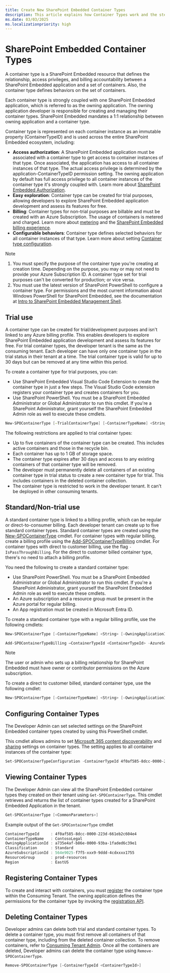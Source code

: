 ```yaml
---
title: Create New SharePoint Embedded Container Types
description: This article explains how Container Types work and the steps to create new Container Types.
ms.date: 03/03/2025
ms.localizationpriority: high
---
```


# SharePoint Embedded Container Types

A container type is a SharePoint Embedded resource that defines the relationship, access privileges, and billing accountability between a SharePoint Embedded application and a set of containers. Also, the container type defines behaviors on the set of containers.

Each container type is strongly coupled with one SharePoint Embedded application, which is referred to as the owning application. The owning application developer is responsible for creating and managing their container types. SharePoint Embedded mandates a 1:1 relationship between owning application and a container type.

Container type is represented on each container instance as an immutable property (ContainerTypeID) and is used across the entire SharePoint Embedded ecosystem, including:

- **Access authorization**: A SharePoint Embedded application must be associated with a container type to get access to container instances of that type. Once associated, the application has access to all container instances of that type. The actual access privilege is determined by the application-ContainerTypeID permission setting. The owning application by default has full access privilege to all container instances of the container type it's strongly coupled with. Learn more about [SharePoint Embedded Authorization](../development/auth.md).
- **Easy exploration**: Container type can be created for trial purposes, allowing developers to explore SharePoint Embedded application development and assess its features for free.
- **Billing**: Container types for non-trial purposes are billable and must be created with an Azure Subscription. The usage of containers is metered and charged. Learn more about [metering](../administration/billing/meters.md) and the [SharePoint Embedded billing experience](../administration/billing/billing.md).
- **Configurable behaviors**: Container type defines selected behaviors for all container instances of that type. Learn more about setting [Container type configuration](../getting-started/containertypes.md#configuring-container-types).

> [!NOTE]
>
> 1. You must specify the purpose of the container type you're creating at creation time. Depending on the purpose, you may or may not need to provide your Azure Subscription ID. A container type set for trial purposes can't be converted for production; or vice versa.
> 1. You must use the latest version of SharePoint PowerShell to configure a container type. For permissions and the most current information about Windows PowerShell for SharePoint Embedded, see the documentation at [Intro to SharePoint Embedded Management Shell](/powershell/sharepoint/sharepoint-online/introduction-sharepoint-online-management-shell).

## Trial use

A container type can be created for trial/development purposes and isn't linked to any Azure billing profile. This enables developers to explore SharePoint Embedded application development and assess its features for free. For trial container types, the developer tenant is the same as the consuming tenant. 
Each developer can have only one container type in the trial status in their tenant at a time. The trial container type is valid for up to 30 days but can be removed at any time within this period. 

To create a container type for trial purposes, you can:

- Use SharePoint Embedded Visual Studio Code Extension to create the container type in just a few steps. The Visual Studio Code extension registers your container type and creates containers for you.
- Use SharePoint PowerShell. You must be a SharePoint Embedded Administrator or Global Administrator to run this cmdlet. If you're a SharePoint Administrator, grant yourself the SharePoint Embedded Admin role as well to execute these cmdlets.

```powershell
New-SPOContainerType [–TrialContainerType] [-ContainerTypeName] <String> [-OwningApplicationId] <String> [-ApplicationRedirectUrl] <String> [<CommonParameters>]
```

The following restrictions are applied to trial container types:

- Up to five containers of the container type can be created. This includes active containers and those in the recycle bin.
- Each container has up to 1 GB of storage space.
- The container type expires after 30 days and access to any existing containers of that container type will be removed.
- The developer must permanently delete all containers of an existing container type in trial status to create a new container type for trial. This includes containers in the deleted container collection.
- The container type is restricted to work in the developer tenant. It can't be deployed in other consuming tenants.

## Standard/Non-trial use

A standard container type is linked to a billing profile, which can be regular or direct-to-consumer billing. Each developer tenant can create up to five standard container types.
Standard container types are created using the [New-SPOContainerType](/powershell/module/sharepoint-online/new-spocontainertype) cmdlet. For container types with regular billing, create a billing profile using the [Add-SPOContainerTypeBilling](/powershell/module/sharepoint-online/add-spocontainertypebilling) cmdlet. For container types with direct to customer billing, use the flag `-IsPassThroughBilling`. For the direct to customer billed container type, there's no need to attach a billing profile. 

You need the following to create a standard container type:

- Use SharePoint PowerShell. You must be a SharePoint Embedded Administrator or Global Administrator to run this cmdlet. If you're a SharePoint Administrator, grant yourself the SharePoint Embedded Admin role as well to execute these cmdlets.
- An Azure subscription and a resource group must be present in the Azure portal for regular billing. 
- An App registration must be created in Microsoft Entra ID.

To create a standard container type with a regular billing profile, use the following cmdlets:

```powershell
New-SPOContainerType [-ContainerTypeName] <String> [-OwningApplicationId] <String> [-ApplicationRedirectUrl] <String> [<CommonParameters>]
```

```powershell
Add-SPOContainerTypeBilling –ContainerTypeId <ContainerTypeId> -AzureSubscriptionId <AzureSubscriptionId> -ResourceGroup <ResourceGroup> -Region <Region>
```

> [!NOTE]
> The user or admin who sets up a billing relationship for SharePoint Embedded must have owner or contributor permissions on the Azure subscription.

To create a direct to customer billed, standard container type, use the following cmdlet:

```powershell
New-SPOContainerType [-ContainerTypeName] <String> [-OwningApplicationId] <String> [-ApplicationRedirectUrl] <String> [-IsPassThroughBilling] [<CommonParameters>]
```

## Configuring Container Types

The Developer Admin can set selected settings on the SharePoint Embedded container types created by using this PowerShell cmdlet.

This cmdlet allows admins to set [Microsoft 365 content discoverability](../development/content-experiences/user-experiences-overview.md) and [sharing](../development/sharing-and-perm.md) settings on container types. The setting applies to all container instances of the container type:

```powershell
Set-SPOContainerTypeConfiguration -ContainerTypeId 4f0af585-8dcc-0000-223d-661eb2c604e4 -DiscoverabilityDisabled $False
```

## Viewing Container Types

The Developer Admin can view all the SharePoint Embedded container types they created on their tenant using `Get-SPOContainerType`. This cmdlet retrieves and returns the list of container types created for a SharePoint Embedded Application in the tenant.

```powershell
Get-SPOContainerType [<CommonParameters>]
```

Example output of the `Get-SPOContainerType`  cmdlet

```powershell
ContainerTypeId     : 4f0af585-8dcc-0000-223d-661eb2c604e4
ContainerTypeName   : ContosoLegal
OwningApplicationId : a735e4af-b86e-0000-93ba-1faded6c39e1
Classification      : Standard
AzureSubscriptionId : 564e9025-f7f5-xxx9-9ddd-4cdxxxx1755
ResourceGroup       : prod-resources
Region              : EastUS
```

## Registering Container Types

To create and interact with containers, you must [register](../getting-started/register-api-documentation.md) the container type within the Consuming Tenant. The owning application defines the permissions for the container type by invoking the [registration API](../getting-started/register-api-documentation.md).

## Deleting Container Types

Developer admins can delete both trial and standard container types. To delete a container type, you must first remove all containers of that container type, including from the deleted container collection. To remove containers, refer to [Consuming Tenant Admin](../administration/consuming-tenant-admin/cta.md).
Once all the containers are deleted, Developer admins can delete the container type using `Remove-SPOContainerType`.

```powershell
Remove-SPOContainerType [-ContainerTypeId <ContainerTypeId>]
```
